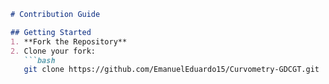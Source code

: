  
```markdown
# Contribution Guide  

## Getting Started  
1. **Fork the Repository**  
2. Clone your fork:  
   ```bash
   git clone https://github.com/EmanuelEduardo15/Curvometry-GDCGT.git
